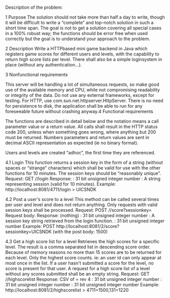 Description of the problem:

1 Purpose
The solution should not take more than half a day to write, though it will be difficult to write a “complete” and
top-notch solution in such a short time span. The goal is not to get a solution covering all special cases in a
100% robust way; the functions should be error free when used correctly but the goal is to understand
your approach to the problem.

2 Description
Write a HTTP­based mini game back­end in Java which registers game scores for different users and levels,
with the capability to return high score lists per level. There shall also be a simple login­system in place
(without any authentication...).


3 Nonfunctional requirements

This server will be handling a lot of simultaneous requests, so make good use of the available
memory and CPU, while not compromising readability or integrity of the data.
Do not use any external frameworks, except for testing. For HTTP, use
com.sun.net.httpserver.HttpServer.
There is no need for persistence to disk, the application shall be able to run for any foreseeable
future without crashing anyway.4 Functional requirements

The functions are described in detail below and the notation <value> means a call parameter value or a
return value. All calls shall result in the HTTP status code 200, unless when something goes wrong, where
anything but 200 must be returned. Numbers parameters and return values are sent in decimal ASCII
representation as expected (ie no binary format).

Users and levels are created “ad­hoc”, the first time they are referenced.

4.1 Login
This function returns a session key in the form of a string (without spaces or “strange” characters) which
shall be valid for use with the other functions for 10 minutes. The session keys should be “reasonably
unique”.
Request: GET /<userid>/login
Response: <sessionkey>
<userid> : 31 bit unsigned integer number
<sessionkey> : A string representing session (valid for 10 minutes).
Example: http://localhost:8081/4711/login ­­> UICSNDK

4.2 Post a user's score to a level
This method can be called several times per user and level and does not return anything. Only requests with
valid session keys shall be processed.
Request: POST /<levelid>/score?sessionkey=<sessionkey>
Request body: <score>
Response: (nothing)
<levelid> : 31 bit unsigned integer number
<sessionkey> : A session key string retrieved from the login function.
<score> : 31 bit unsigned integer number
Example: POST http://localhost:8081/2/score?sessionkey=UICSNDK (with the post
body: 1500)

4.3 Get a high score list for a level
Retrieves the high scores for a specific level. The result is a comma separated list in descending score
order. Because of memory reasons no more than 15 scores are to be returned for each level. Only the
highest score counts. ie: an user id can only appear at most once in the list. If a user hasn't submitted a
score for the level, no score is present for that user. A request for a high score list of a level without any
scores submitted shall be an empty string.
Request: GET /<levelid>/highscorelist
Response: CSV of <userid>=<score>
rev 4<levelid> : 31 bit unsigned integer number
<score> : 31 bit unsigned integer number
<userid> : 31 bit unsigned integer number
Example: http://localhost:8081/2/highscorelist ­> 4711=1500,131=1220
